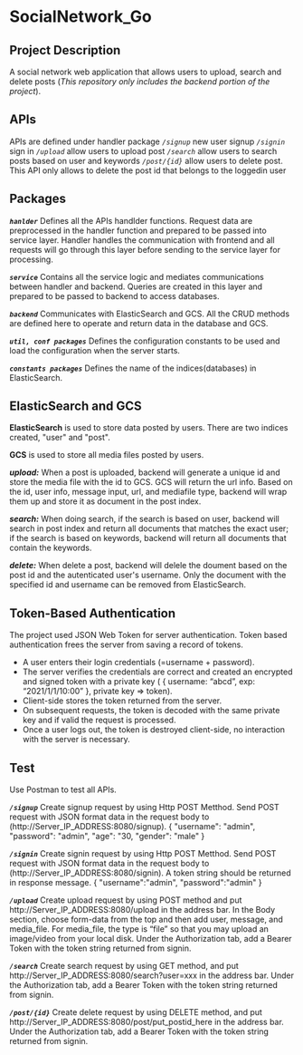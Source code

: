 # SocialNetwork_Go

## **Project Description**
A social network web application that allows users to upload, search and delete posts (_This repository only includes the backend portion of the project_).

## **APIs**
APIs are defined under handler package
_`/signup`_ new user signup
_`/signin`_ sign in
_`/upload`_ allow users to upload post 
_`/search`_ allow users to search posts based on user and keywords
_`/post/{id}`_ allow users to delete post. This API only allows to delete the post id that belongs to the loggedin user

## **Packages**
**_`hanlder`_** 
Defines all the APIs handlder functions. Request data are preprocessed in the handler function and prepared to be passed into service layer. Handler handles the communication with frontend and all requests will go through this layer before sending to the service layer for processing. 

**_`service`_** 
Contains all the service logic and mediates communications between handler and backend. Queries are created in this layer and prepared to be passed to backend to access databases.

**_`backend`_** 
Communicates with ElasticSearch and GCS. All the CRUD methods are defined here to operate and return data in the database and GCS. 

**_`util, conf packages`_** Defines the configuration constants to be used and load the configuration when the server starts. 

**_`constants packages`_** Defines the name of the indices(databases) in ElasticSearch.

## **ElasticSearch and GCS**
**ElasticSearch** is used to store data posted by users. There are two indices created, "user" and "post".

**GCS** is used to store all media files posted by users. 

**_upload:_** When a post is uploaded, backend will generate a unique id and store the media file with the id to GCS. GCS will return the url info. Based on the id, user info, message input, url, and mediafile type, backend will wrap them up and store it as document in the post index.

**_search:_** When doing search, if the search is based on user, backend will search in post index and return all documents that matches the exact user; if the search is based on keywords, backend will return all documents that contain the keywords.

**_delete:_** When delete a post, backend will delele the doument based on the post id and the autenticated user's username. Only the document with the specified id and username can be removed from ElasticSearch.

## **Token-Based Authentication**
The project used JSON Web Token for server authentication. Token based authentication frees the server from saving a record of tokens. 

* A user enters their login credentials (=username + password).
* The server verifies the credentials are correct and created an encrypted and signed token with a private key ( { username: “abcd”, exp: “2021/1/1/10:00” }, private key => token).
* Client-side stores the token returned from the server.
* On subsequent requests, the token is decoded with the same private key and if valid the request is processed.
* Once a user logs out, the token is destroyed client-side, no interaction with the server is necessary.


## **Test**
Use Postman to test all APIs. 

**_`/signup`_** Create signup request by using Http POST Metthod. Send POST request with JSON format data in the request body to (http://Server_IP_ADDRESS:8080/signup).
 {
  "username": "admin",
  "password": "admin",
  "age": "30,
  "gender": "male"
  }

**_`/signin`_** Create signin request by using Http POST Metthod. Send POST request with JSON format data in the request body to (http://Server_IP_ADDRESS:8080/signin). A token string should be returned in response message.
 {
	"username":"admin",
	"password":"admin"
}

**_`/upload`_** Create upload request by using POST method and put http://Server_IP_ADDRESS:8080/upload in the address bar. In the Body section, choose form-data from the top and then add user, message, and media_file. For media_file, the type is “file” so that you may upload an image/video from your local disk. Under the Authorization tab, add a Bearer Token with the token string returned from signin.
 
**_`/search`_**  Create search request by using GET method, and put http://Server_IP_ADDRESS:8080/search?user=xxx in the address bar. Under the Authorization tab, add a Bearer Token with the token string returned from signin.

**_`/post/{id}`_** Create delete request by using DELETE method, and put http://Server_IP_ADDRESS:8080/post/put_postid_here in the address bar. Under the Authorization tab, add a Bearer Token with the token string returned from signin.

